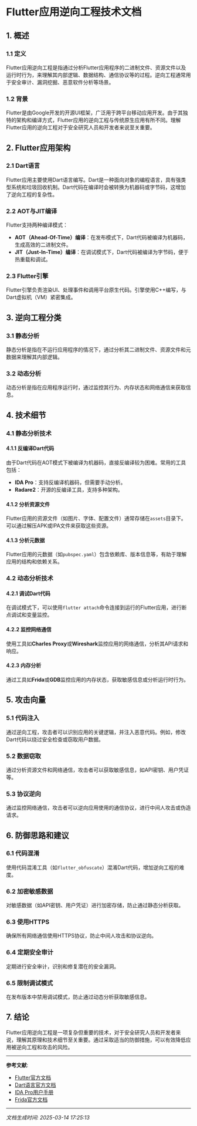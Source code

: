 # Flutter应用逆向工程技术文档

## 1. 概述

### 1.1 定义
Flutter应用逆向工程是指通过分析Flutter应用程序的二进制文件、资源文件以及运行时行为，来理解其内部逻辑、数据结构、通信协议等的过程。逆向工程通常用于安全审计、漏洞挖掘、恶意软件分析等场景。

### 1.2 背景
Flutter是由Google开发的开源UI框架，广泛用于跨平台移动应用开发。由于其独特的架构和编译方式，Flutter应用的逆向工程与传统原生应用有所不同。理解Flutter应用的逆向工程对于安全研究人员和开发者来说至关重要。

## 2. Flutter应用架构

### 2.1 Dart语言
Flutter应用主要使用Dart语言编写。Dart是一种面向对象的编程语言，具有强类型系统和垃圾回收机制。Dart代码在编译时会被转换为机器码或字节码，这增加了逆向工程的复杂性。

### 2.2 AOT与JIT编译
Flutter支持两种编译模式：
- **AOT（Ahead-Of-Time）编译**：在发布模式下，Dart代码被编译为机器码，生成高效的二进制文件。
- **JIT（Just-In-Time）编译**：在调试模式下，Dart代码被编译为字节码，便于热重载和调试。

### 2.3 Flutter引擎
Flutter引擎负责渲染UI、处理事件和调用平台原生代码。引擎使用C++编写，与Dart虚拟机（VM）紧密集成。

## 3. 逆向工程分类

### 3.1 静态分析
静态分析是指在不运行应用程序的情况下，通过分析其二进制文件、资源文件和元数据来理解其内部逻辑。

### 3.2 动态分析
动态分析是指在应用程序运行时，通过监控其行为、内存状态和网络通信来获取信息。

## 4. 技术细节

### 4.1 静态分析技术

#### 4.1.1 反编译Dart代码
由于Dart代码在AOT模式下被编译为机器码，直接反编译较为困难。常用的工具包括：
- **IDA Pro**：支持反编译机器码，但需要手动分析。
- **Radare2**：开源的反编译工具，支持多种架构。

#### 4.1.2 分析资源文件
Flutter应用的资源文件（如图片、字体、配置文件）通常存储在`assets`目录下。可以通过解压APK或IPA文件来获取这些资源。

#### 4.1.3 分析元数据
Flutter应用的元数据（如`pubspec.yaml`）包含依赖库、版本信息等，有助于理解应用的结构和依赖关系。

### 4.2 动态分析技术

#### 4.2.1 调试Dart代码
在调试模式下，可以使用`flutter attach`命令连接到运行的Flutter应用，进行断点调试和变量监控。

#### 4.2.2 监控网络通信
使用工具如**Charles Proxy**或**Wireshark**监控应用的网络通信，分析其API请求和响应。

#### 4.2.3 内存分析
通过工具如**Frida**或**GDB**监控应用的内存状态，获取敏感信息或分析运行时行为。

## 5. 攻击向量

### 5.1 代码注入
通过逆向工程，攻击者可以识别应用的关键逻辑，并注入恶意代码。例如，修改Dart代码以绕过安全检查或窃取用户数据。

### 5.2 数据窃取
通过分析资源文件和网络通信，攻击者可以获取敏感信息，如API密钥、用户凭证等。

### 5.3 协议逆向
通过监控网络通信，攻击者可以逆向应用使用的通信协议，进行中间人攻击或伪造请求。

## 6. 防御思路和建议

### 6.1 代码混淆
使用代码混淆工具（如`flutter_obfuscate`）混淆Dart代码，增加逆向工程的难度。

### 6.2 加密敏感数据
对敏感数据（如API密钥、用户凭证）进行加密存储，防止通过静态分析获取。

### 6.3 使用HTTPS
确保所有网络通信使用HTTPS协议，防止中间人攻击和协议逆向。

### 6.4 定期安全审计
定期进行安全审计，识别和修复潜在的安全漏洞。

### 6.5 限制调试模式
在发布版本中禁用调试模式，防止通过动态分析获取敏感信息。

## 7. 结论
Flutter应用逆向工程是一项复杂但重要的技术，对于安全研究人员和开发者来说，理解其原理和技术细节至关重要。通过采取适当的防御措施，可以有效降低应用被逆向工程和攻击的风险。

---

**参考文献**:
- [Flutter官方文档](https://flutter.dev/docs)
- [Dart语言官方文档](https://dart.dev/guides)
- [IDA Pro用户手册](https://www.hex-rays.com/products/ida/support/idadoc/)
- [Frida官方文档](https://frida.re/docs/home/)

---

*文档生成时间: 2025-03-14 17:25:13*
